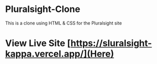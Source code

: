 # Pluralsight-Clone
This is a clone using HTML &amp; CSS for the Pluralsight site

# View Live Site [https://sluralsight-kappa.vercel.app/](Here)
